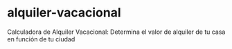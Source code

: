 # alquiler-vacacional
Calculadora de Alquiler Vacacional: Determina el valor de alquiler de tu casa en función de tu ciudad
